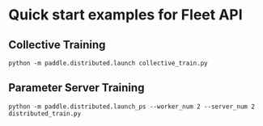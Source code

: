 
# Quick start examples for Fleet API

## Collective Training

```
python -m paddle.distributed.launch collective_train.py
```

## Parameter Server Training

```
python -m paddle.distributed.launch_ps --worker_num 2 --server_num 2 distributed_train.py
```

